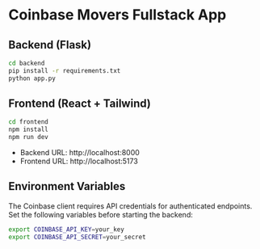 # Coinbase Movers Fullstack App

## Backend (Flask)
```bash
cd backend
pip install -r requirements.txt
python app.py
```

## Frontend (React + Tailwind)
```bash
cd frontend
npm install
npm run dev
```

- Backend URL: http://localhost:8000
- Frontend URL: http://localhost:5173

## Environment Variables

The Coinbase client requires API credentials for authenticated endpoints.
Set the following variables before starting the backend:

```bash
export COINBASE_API_KEY=your_key
export COINBASE_API_SECRET=your_secret
```
